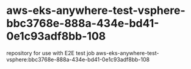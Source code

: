 # aws-eks-anywhere-test-vsphere-bbc3768e-888a-434e-bd41-0e1c93adf8bb-108
repository for use with E2E test job aws-eks-anywhere-test-vsphere:bbc3768e-888a-434e-bd41-0e1c93adf8bb-108
